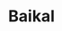 <h1 align="center" Bezdari from <a href="https://youtu.be/3ps9qz3PmBo?si=-DCqbKPsunDq9ryR" target="_blank">Baikal</a></h1>
